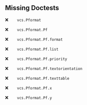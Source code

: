 Missing Doctests
----------------
:x:```    vcs.Pformat```

:x:```    vcs.Pformat.Pf```

:x:```    vcs.Pformat.Pf.format```

:x:```    vcs.Pformat.Pf.list```

:x:```    vcs.Pformat.Pf.priority```

:x:```    vcs.Pformat.Pf.textorientation```

:x:```    vcs.Pformat.Pf.texttable```

:x:```    vcs.Pformat.Pf.x```

:x:```    vcs.Pformat.Pf.y```

